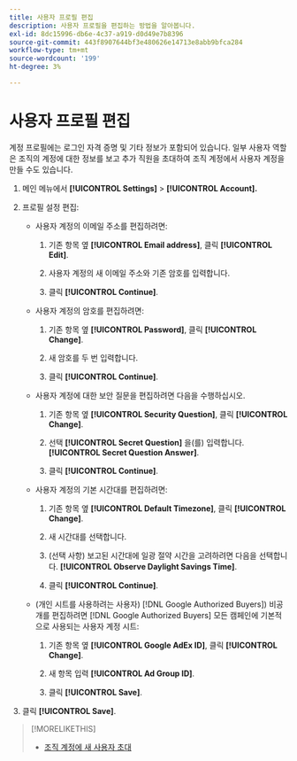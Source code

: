```yaml
---
title: 사용자 프로필 편집
description: 사용자 프로필을 편집하는 방법을 알아봅니다.
exl-id: 8dc15996-db6e-4c37-a919-d0d49e7b8396
source-git-commit: 443f8907644bf3e480626e14713e8abb9bfca284
workflow-type: tm+mt
source-wordcount: '199'
ht-degree: 3%

---
```


# 사용자 프로필 편집

계정 프로필에는 로그인 자격 증명 및 기타 정보가 포함되어 있습니다. 일부 사용자 역할은 조직의 계정에 대한 정보를 보고 추가 직원을 초대하여 조직 계정에서 사용자 계정을 만들 수도 있습니다.

1. 메인 메뉴에서 **[!UICONTROL Settings]** > **[!UICONTROL Account].**

1. 프로필 설정 편집:

   * 사용자 계정의 이메일 주소를 편집하려면:

      1. 기존 항목 옆 **[!UICONTROL Email address]**, 클릭 **[!UICONTROL Edit]**.

      1. 사용자 계정의 새 이메일 주소와 기존 암호를 입력합니다.

      1. 클릭 **[!UICONTROL Continue]**.
   * 사용자 계정의 암호를 편집하려면:

      1. 기존 항목 옆 **[!UICONTROL Password]**, 클릭 **[!UICONTROL Change]**.

      1. 새 암호를 두 번 입력합니다.

      1. 클릭 **[!UICONTROL Continue]**.
   * 사용자 계정에 대한 보안 질문을 편집하려면 다음을 수행하십시오.

      1. 기존 항목 옆 **[!UICONTROL Security Question]**, 클릭 **[!UICONTROL Change]**.

      1. 선택 **[!UICONTROL Secret Question]** 을(를) 입력합니다. **[!UICONTROL Secret Question Answer]**.

      1. 클릭 **[!UICONTROL Continue]**.
   * 사용자 계정의 기본 시간대를 편집하려면:

      1. 기존 항목 옆 **[!UICONTROL Default Timezone]**, 클릭 **[!UICONTROL Change]**.

      1. 새 시간대를 선택합니다.

      1. (선택 사항) 보고된 시간대에 일광 절약 시간을 고려하려면 다음을 선택합니다. **[!UICONTROL Observe Daylight Savings Time]**.

      1. 클릭 **[!UICONTROL Continue]**.
   * (개인 시트를 사용하려는 사용자) [!DNL Google Authorized Buyers]) 비공개를 편집하려면 [!DNL Google Authorized Buyers] 모든 캠페인에 기본적으로 사용되는 사용자 계정 시트:

      1. 기존 항목 옆 **[!UICONTROL Google AdEx ID]**, 클릭 **[!UICONTROL Change]**.

      1. 새 항목 입력 **[!UICONTROL Ad Group ID]**.

      1. 클릭 **[!UICONTROL Save]**.





1. 클릭 **[!UICONTROL Save]**.

>[!MORELIKETHIS]
>
>* [조직 계정에 새 사용자 초대](user-invite.md)


<!-- >* [User Profile and Organization Account Settings](user-and-account-settings.md) -->
